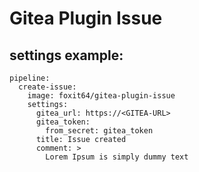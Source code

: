 # Gitea Plugin Issue

## settings example:

```
pipeline:
  create-issue:
    image: foxit64/gitea-plugin-issue
    settings:
      gitea_url: https://<GITEA-URL>
      gitea_token:
        from_secret: gitea_token
      title: Issue created
      comment: >
        Lorem Ipsum is simply dummy text
```

